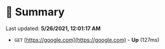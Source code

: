# 📖 Summary
Last updated: **5/26/2021, 12:01:17 AM**

- `GET` [https://google.com](https://google.com) - **Up** (127ms)
